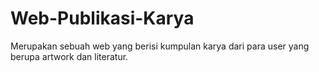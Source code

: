 # Web-Publikasi-Karya

Merupakan sebuah web yang berisi kumpulan karya dari para user yang berupa artwork dan literatur.
